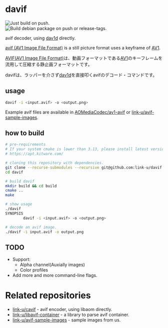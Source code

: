 # davif

![Just build on push.](https://github.com/link-u/davif/workflows/Just%20build%20on%20push./badge.svg)  
![Build debian package on push or release-tags.](https://github.com/link-u/davif/workflows/Build%20debian%20package%20on%20push%20or%20release-tags./badge.svg)

avif decoder, using [dav1d](https://code.videolan.org/videolan/dav1d) directly.

[avif (AV1 Image File Format)](https://aomediacodec.github.io/av1-avif/) is a still picture format uses a keyframe of [AV1](https://aomediacodec.github.io/av1-spec/av1-spec.pdf).

[AVIF(AV1 Image File Format)]((https://aomediacodec.github.io/av1-avif/))は、動画フォーマットである[AV1](https://aomediacodec.github.io/av1-spec/av1-spec.pdf)のキーフレームを流用して圧縮する静止画フォーマットです。

davifは、ラッパーを介さず[dav1d](https://code.videolan.org/videolan/dav1d)を直接叩くavifのデコード・コマンドです。

## usage

```bash
davif -i <input.avif> -o <output.png>
```

Example avif files are available in [AOMediaCodec/av1-avif](https://github.com/AOMediaCodec/av1-avif/tree/master/testFiles) or [link-u/avif-sample-images](https://github.com/link-u/avif-sample-images).

## how to build

```bash
# pre-requirements
# If your system cmake is lower than 3.13, please install latest version:
# https://apt.kitware.com/

# cloning this repository with dependencies.
git clone --recurse-submodules --recursive git@github.com:link-u/davif.git
cd davif

# build davif
mkdir build && cd build
cmake ..
make

# show usage
./davif
SYNOPSIS
        davif -i <input.avif> -o <output.png>

# decode an avif image.
./davif -i input.avif -o output.png
```

## TODO

 - Support:
   - Alpha channel(Auxially images)
   - Color profiles
 - Add more and more command-line flags.

# Related repositories

 - [link-u/cavif](https://github.com/link-u/cavif) - avif encoder, using libaom directly.
 - [link-u/libavif-container](https://github.com/link-u/libavif-container) - a library to parse avif container.
 - [link-u/avif-sample-images](https://github.com/link-u/avif-sample-images) - sample images from us.
